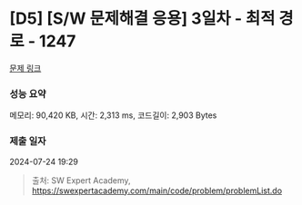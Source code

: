 # [D5] [S/W 문제해결 응용] 3일차 - 최적 경로 - 1247 

[문제 링크](https://swexpertacademy.com/main/code/problem/problemDetail.do?contestProbId=AV15OZ4qAPICFAYD) 

### 성능 요약

메모리: 90,420 KB, 시간: 2,313 ms, 코드길이: 2,903 Bytes

### 제출 일자

2024-07-24 19:29



> 출처: SW Expert Academy, https://swexpertacademy.com/main/code/problem/problemList.do